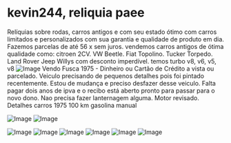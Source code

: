 # kevin244, reliquia paee
Relíquias sobre rodas, carros antigos e com seu estado ótimo com carros limitados e personalizados com sua garantia e qualidade de produto em dia. Fazemos parcelas de até 56 x sem juros.
vendemos carros antigos de ótima qualidade como: citroen 2CV.
VW Beetle.
Fiat Topolino.
Tucker Torpedo.
Land Rover
Jeep Willys
com desconto imperdível.
temos turbo v8, v6, v5, v8
![Image](https://user-images.githubusercontent.com/113630642/193108683-bbd31a7a-d3a4-4812-949c-eaa9a6ef699c.png)
 Vendo Fusca 1975 - Dinheiro ou Cartão de Crédito a vista ou parcelado.
Veiculo precisando de pequenos detalhes pois foi pintado recentemente.
Estou de mudança e preciso desfazer desse veiculo.
Falta pagar dois anos de ipva e o recibo está aberto pronto para passar para o novo dono. 
Nao precisa fazer lanternagem alguma.
Motor revisado.
Detalhes
carros 1975 100 km gasolina manual               
    



![Image](https://user-images.githubusercontent.com/113630642/193107886-4af956e0-d89c-49b7-9418-0d6c1f3bc48a.png)
![Image](https://user-images.githubusercontent.com/113630642/193321428-f0f17a6c-d0a2-45fa-b42b-967841599b7c.pnG)

![Image](https://user-images.githubusercontent.com/113630642/193321604-540e0a43-8fac-423f-83b8-41776d9df614.png)
![Image](https://user-images.githubusercontent.com/113630642/193321786-f0bfecde-2513-4867-88a4-d5780d520efc.png)
![Image](https://user-images.githubusercontent.com/113630642/193322302-82d57e1f-3539-47b9-b669-956e136e3d58.png)
![Image](https://user-images.githubusercontent.com/113630642/194380322-17ca2744-4102-4d94-a4bc-28abfc643cd0.png)
![Image](https://user-images.githubusercontent.com/113630642/194380442-db9d19f7-9ca3-4981-890b-8b03e1baf4ed.png)
![Image](https://user-images.githubusercontent.com/113630642/193321428-f0f17a6c-d0a2-45fa-b42b-967841599b7c.png)
